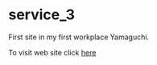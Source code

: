 # service_3

First site in my first workplace Yamaguchi.

To visit web site click <a href="https://servis-yamaguchi.ru/" target="_blank">here</a>



